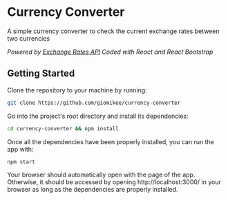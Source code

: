 # Currency Converter

A simple currency converter to check the current exchange rates between two currencies

*Powered by [Exchange Rates API](https://exchangeratesapi.io/)*
*Coded with React and React Bootstrap*

## Getting Started

Clone the repository to your machine by running:
```bash
git clone https://github.com/giomikee/currency-converter
```

Go into the project's root directory and install its dependencies:
```bash
cd currency-converter && npm install
```

Once all the dependencies have been properly installed, you can run the app with:
```bash
npm start
```

Your browser should automatically open with the page of the app. Otherwise, it should be accessed by opening http://localhost:3000/ in your browser as long as the dependencies are properly installed.
